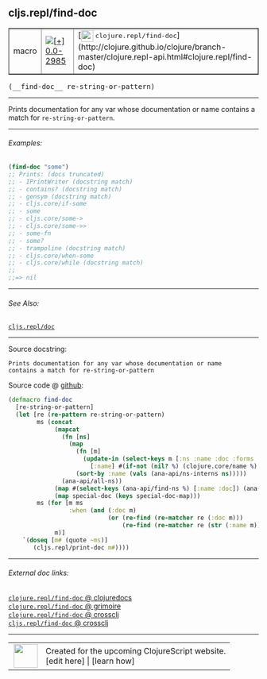 ## cljs.repl/find-doc



 <table border="1">
<tr>
<td>macro</td>
<td><a href="https://github.com/cljsinfo/cljs-api-docs/tree/0.0-2985"><img valign="middle" alt="[+] 0.0-2985" title="Added in 0.0-2985" src="https://img.shields.io/badge/+-0.0--2985-lightgrey.svg"></a> </td>
<td>
[<img height="24px" valign="middle" src="http://i.imgur.com/1GjPKvB.png"> <samp>clojure.repl/find-doc</samp>](http://clojure.github.io/clojure/branch-master/clojure.repl-api.html#clojure.repl/find-doc)
</td>
</tr>
</table>


 <samp>
(__find-doc__ re-string-or-pattern)<br>
</samp>

---

Prints documentation for any var whose documentation or name
contains a match for `re-string-or-pattern`.



---

###### Examples:

```clj
(find-doc "some")
;; Prints: (docs truncated)
;; - IPrintWriter (docstring match)
;; - contains? (docstring match)
;; - gensym (docstring match)
;; - cljs.core/if-some
;; - some
;; - cljs.core/some->
;; - cljs.core/some->>
;; - some-fn
;; - some?
;; - trampoline (docstring match)
;; - cljs.core/when-some
;; - cljs.core/while (docstring match)
;;
;;=> nil
```



---

###### See Also:

[`cljs.repl/doc`](../cljs.repl/doc.md)<br>

---


Source docstring:

```
Prints documentation for any var whose documentation or name
contains a match for re-string-or-pattern
```


Source code @ [github](https://github.com/clojure/clojurescript/blob/r1.7.10/src/main/clojure/cljs/repl.cljc#L1157-L1179):

```clj
(defmacro find-doc
  [re-string-or-pattern]
  (let [re (re-pattern re-string-or-pattern)
        ms (concat
             (mapcat
               (fn [ns]
                 (map
                   (fn [m]
                     (update-in (select-keys m [:ns :name :doc :forms :arglists :macro :url])
                       [:name] #(if-not (nil? %) (clojure.core/name %) %)))
                   (sort-by :name (vals (ana-api/ns-interns ns)))))
               (ana-api/all-ns))
             (map #(select-keys (ana-api/find-ns %) [:name :doc]) (ana-api/all-ns))
             (map special-doc (keys special-doc-map)))
        ms (for [m ms
                 :when (and (:doc m)
                            (or (re-find (re-matcher re (:doc m)))
                                (re-find (re-matcher re (str (:name m))))))]
             m)]
    `(doseq [m# (quote ~ms)]
       (cljs.repl/print-doc m#))))
```

<!--
Repo - tag - source tree - lines:

 <pre>
clojurescript @ r1.7.10
└── src
    └── main
        └── clojure
            └── cljs
                └── <ins>[repl.cljc:1157-1179](https://github.com/clojure/clojurescript/blob/r1.7.10/src/main/clojure/cljs/repl.cljc#L1157-L1179)</ins>
</pre>

-->

---



###### External doc links:

[`clojure.repl/find-doc` @ clojuredocs](http://clojuredocs.org/clojure.repl/find-doc)<br>
[`clojure.repl/find-doc` @ grimoire](http://conj.io/store/v1/org.clojure/clojure/1.7.0-beta3/clj/clojure.repl/find-doc/)<br>
[`clojure.repl/find-doc` @ crossclj](http://crossclj.info/fun/clojure.repl/find-doc.html)<br>
[`cljs.repl/find-doc` @ crossclj](http://crossclj.info/fun/cljs.repl/find-doc.html)<br>

---

 <table>
<tr><td>
<img valign="middle" align="right" width="48px" src="http://i.imgur.com/Hi20huC.png">
</td><td>
Created for the upcoming ClojureScript website.<br>
[edit here] | [learn how]
</td></tr></table>

[edit here]:https://github.com/cljsinfo/cljs-api-docs/blob/master/cljsdoc/cljs.repl/find-doc.cljsdoc
[learn how]:https://github.com/cljsinfo/cljs-api-docs/wiki/cljsdoc-files

<!--

This information was too distracting to show to readers, but I'll leave it
commented here since it is helpful to:

- pretty-print the data used to generate this document
- and show how to retrieve that data



The API data for this symbol:

```clj
{:description "Prints documentation for any var whose documentation or name\ncontains a match for `re-string-or-pattern`.",
 :ns "cljs.repl",
 :name "find-doc",
 :signature ["[re-string-or-pattern]"],
 :history [["+" "0.0-2985"]],
 :type "macro",
 :related ["cljs.repl/doc"],
 :full-name-encode "cljs.repl/find-doc",
 :source {:code "(defmacro find-doc\n  [re-string-or-pattern]\n  (let [re (re-pattern re-string-or-pattern)\n        ms (concat\n             (mapcat\n               (fn [ns]\n                 (map\n                   (fn [m]\n                     (update-in (select-keys m [:ns :name :doc :forms :arglists :macro :url])\n                       [:name] #(if-not (nil? %) (clojure.core/name %) %)))\n                   (sort-by :name (vals (ana-api/ns-interns ns)))))\n               (ana-api/all-ns))\n             (map #(select-keys (ana-api/find-ns %) [:name :doc]) (ana-api/all-ns))\n             (map special-doc (keys special-doc-map)))\n        ms (for [m ms\n                 :when (and (:doc m)\n                            (or (re-find (re-matcher re (:doc m)))\n                                (re-find (re-matcher re (str (:name m))))))]\n             m)]\n    `(doseq [m# (quote ~ms)]\n       (cljs.repl/print-doc m#))))",
          :title "Source code",
          :repo "clojurescript",
          :tag "r1.7.10",
          :filename "src/main/clojure/cljs/repl.cljc",
          :lines [1157 1179]},
 :examples [{:id "50ec43",
             :content "```clj\n(find-doc \"some\")\n;; Prints: (docs truncated)\n;; - IPrintWriter (docstring match)\n;; - contains? (docstring match)\n;; - gensym (docstring match)\n;; - cljs.core/if-some\n;; - some\n;; - cljs.core/some->\n;; - cljs.core/some->>\n;; - some-fn\n;; - some?\n;; - trampoline (docstring match)\n;; - cljs.core/when-some\n;; - cljs.core/while (docstring match)\n;;\n;;=> nil\n```"}],
 :full-name "cljs.repl/find-doc",
 :clj-symbol "clojure.repl/find-doc",
 :docstring "Prints documentation for any var whose documentation or name\ncontains a match for re-string-or-pattern"}

```

Retrieve the API data for this symbol:

```clj
;; from Clojure REPL
(require '[clojure.edn :as edn])
(-> (slurp "https://raw.githubusercontent.com/cljsinfo/cljs-api-docs/catalog/cljs-api.edn")
    (edn/read-string)
    (get-in [:symbols "cljs.repl/find-doc"]))
```

-->
